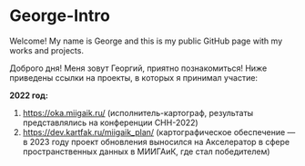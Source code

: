 # George-Intro
Welcome! My name is George and this is my public GitHub page with my works and projects. 

Доброго дня! Меня зовут Георгий, приятно познакомиться!
Ниже приведены ссылки на проекты, в которых я принимал участие:

**2022 год:** 
  1. https://oka.miigaik.ru/ (исполнитель-картограф, результаты представлялись на конференции СНН-2022)
  2. https://dev.kartfak.ru/miigaik_plan/ (картографическое обеспечение — в 2023 году проект обновления выносился на Акселератор в сфере пространственных данных в МИИГАиК, где стал победителем)
